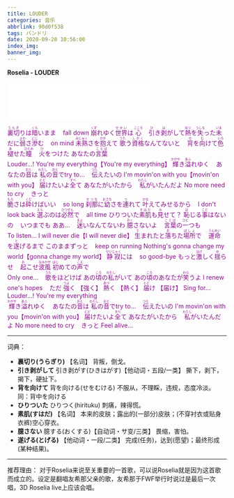 ```yaml
---
title: LOUDER
categories: 音乐
abbrlink: 90d0f538
tags: バンドリ
date: 2020-09-20 10:56:00
index_img:
banner_img:
---
```

**Roselia - LOUDER**
<iframe frameborder="no" border="0" marginwidth="0" marginheight="0" width=330 height=86 src="//music.163.com/outchain/player?type=2&id=473742881&auto=0&height=66"></iframe>

<div style="color: #881188">

<ruby>裏切<rt>うらぎ</rt></ruby>りは<ruby>暗<rt>くら</rt></ruby>いまま&nbsp;&nbsp;&nbsp;&nbsp;fall down
<ruby>崩<rt>くず</rt></ruby>れゆく<ruby>世界<rt>せかい</rt></ruby>は
<ruby>心<rt>こころ</rt></ruby>&nbsp;&nbsp;&nbsp;&nbsp;<ruby>引<rt>ひ</rt></ruby>き<ruby>剥<rt>は</rt></ruby>がして<ruby>熱<rt>ねつ</rt></ruby>を<ruby>失<rt>うしな</rt></ruby>った
<ruby>未<rt>いま</rt></ruby>だに<ruby>弱<rt>よわ</rt></ruby>さ<ruby>滲<rt>にじ</rt></ruby>む&nbsp;&nbsp;&nbsp;&nbsp;on mind
<ruby>未熟<rt>みじゅく</rt></ruby>さを<ruby>抱<rt>かか</rt></ruby>えて
<ruby>歌<rt>うた</rt></ruby>う<ruby>資格<rt>しかく</rt></ruby>なんてないと&nbsp;&nbsp;&nbsp;&nbsp;<ruby>背<rt>せ</rt></ruby>を<ruby>向<rt>む</rt></ruby>けて
<ruby>色<rt>いろ</rt></ruby><ruby>褪<rt>あ</rt></ruby>せた<ruby>瞳<rt>ひとみ</rt></ruby>&nbsp;&nbsp;&nbsp;&nbsp;<ruby>火<rt>ひ</rt></ruby>をつけた
あなたの<ruby>言葉<rt>ことば</rt></ruby>
<br>
Louder…!
You're my everything【You're my everything】
<ruby>輝<rt>かがや</rt></ruby>き<ruby>溢<rt>あふ</rt></ruby>れゆく&nbsp;&nbsp;&nbsp;&nbsp;あなたの<ruby>音<rt>おと</rt></ruby>は
<ruby>私<rt>わたし</rt></ruby>の<ruby>音<rt>おと</rt></ruby>でtry to…&nbsp;&nbsp;&nbsp;&nbsp;<ruby>伝<rt>つた</rt></ruby>えたいの
I'm movin'on with you【movin'on with you】
<ruby>届<rt>とど</rt></ruby>けたいよ<ruby>全<rt>すべ</rt></ruby>て
あなたがいたから&nbsp;&nbsp;&nbsp;&nbsp;<ruby>私<rt>わたし</rt></ruby>がいたんだよ
No more need to cry&nbsp;&nbsp;&nbsp;&nbsp;きっと
<br>
<ruby>脆<rt>もろ</rt></ruby>さは<ruby>砕<rt>くだ</rt></ruby>けばいい&nbsp;&nbsp;&nbsp;&nbsp;so long
<ruby>刹那<rt>せつな</rt></ruby>に<ruby>幼<rt>おさな</rt></ruby>さを<ruby>連<rt>つ</rt></ruby>れて
<ruby>叶<rt>かな</rt></ruby>えてみせるから&nbsp;&nbsp;&nbsp;&nbsp;I don't look back
<ruby>選<rt>えら</rt></ruby>ぶのは<ruby>必然<rt>ひつぜん</rt></ruby>で&nbsp;&nbsp;&nbsp;&nbsp;all time
ひりついた<ruby>素肌<rt>すはだ</rt></ruby>も<ruby>見<rt>み</rt></ruby>せて？
<ruby>恥<rt>は</rt></ruby>じる<ruby>事<rt>こと</rt></ruby>はないの&nbsp;&nbsp;&nbsp;&nbsp;いつまでも
ああ…&nbsp;&nbsp;&nbsp;&nbsp;<ruby>迷<rt>まよ</rt></ruby>いなんてないわ
<ruby>臆<rt>おく</rt></ruby>さないよ&nbsp;&nbsp;&nbsp;&nbsp;<ruby>言葉<rt>ことば</rt></ruby>の<ruby>一<rt>ひと</rt></ruby>つも
<br>
To listen…
I will never die【I will never die】
<ruby>生<rt>う</rt></ruby>まれたと<ruby>落<rt>お</rt></ruby>ちた<ruby>場所<rt>ばしょ</rt></ruby>で&nbsp;&nbsp;&nbsp;&nbsp;<ruby>運命<rt>うんめい</rt></ruby>を<ruby>遂<rt>と</rt></ruby>げるまで
このままずっと&nbsp;&nbsp;&nbsp;&nbsp;keep on running
Nothing's gonna change my world【gonna change my world】
<ruby>静寂<rt>せいじゃく</rt></ruby>には&nbsp;&nbsp;&nbsp;&nbsp;so good-bye
もっと<ruby>激<rt>はげ</rt></ruby>しく<ruby>揺<rt>ゆ</rt></ruby>らせ&nbsp;&nbsp;&nbsp;&nbsp;<ruby>起<rt>お</rt></ruby>こせ<ruby>波風<rt>なみかぜ</rt></ruby>
<ruby>初<rt>はじ</rt></ruby>めての<ruby>声<rt>こえ</rt></ruby>で
<br>
Only one…&nbsp;&nbsp;&nbsp;&nbsp;<ruby>歌<rt>うた</rt></ruby>をほどけば
あの<ruby>頃<rt>ころ</rt></ruby>の<ruby>私<rt>わたし</rt></ruby>がいて
あの<ruby>頃<rt>ころ</rt></ruby>のあなたが<ruby>笑<rt>わら</rt></ruby>うよ
I renew one's hopes&nbsp;&nbsp;&nbsp;&nbsp;ただ
<ruby>強<rt>つよ</rt></ruby>く 【強く】
<ruby>熱<rt>あつ</rt></ruby>く 【熱く】
<ruby>届<rt>とど</rt></ruby>け 【届け】
Sing for…
<br>
Louder…!
You're my everything
<br>
<ruby>輝<rt>かがや</rt></ruby>き<ruby>溢<rt>あふ</rt></ruby>れゆく&nbsp;&nbsp;&nbsp;&nbsp;あなたの<ruby>音<rt>おと</rt></ruby>は
<ruby>私<rt>わたし</rt></ruby>の<ruby>音<rt>おと</rt></ruby>でtry to…&nbsp;&nbsp;&nbsp;&nbsp;<ruby>伝<rt>つた</rt></ruby>えたいの
I'm movin'on with you【movin'on with you】
<ruby>届<rt>とど</rt></ruby>けたいよ<ruby>全<rt>すべ</rt></ruby>て
あなたがいたから&nbsp;&nbsp;&nbsp;&nbsp;<ruby>私<rt>わたし</rt></ruby>がいたんだよ
No more need to cry&nbsp;&nbsp;&nbsp;&nbsp;きっと
Feel alive…

</div>

---
词典：
- **裏切り(うらぎり)**
【名词】 背叛，倒戈。
- **引き剥がして**
引き剥がす(ひきはがす)【他动词・五段/一类】 撕下，剥下，揭下，硬扯下。
- **背を向けて**
背を向ける(せをむける) 不服从，不理睬，违规，态度冷淡。
同：背中を向ける
- **ひりついた**
ひりつく(hirituku) 刺痛，辣得慌。
- **素肌(すはだ)**
【名词】 本来的皮肤；露出的(一部分)皮肤；(不穿衬衣或贴身衣裤)空心穿衣。
- **臆さない**
臆する(おくする)【自动词・サ变/三类】 畏缩，害怕。
- **遂げる(とげる)** 
【他动词・一段/二类】 完成(任务)，达到(愿望)；最终形成(某种结果)。


---
推荐理由：
对于Roselia来说至关重要的一首歌，可以说Roselia就是因为这首歌而成立的。设定是翻唱友希那父亲的歌，友希那于FWF举行时说过是最后一次唱，3D Roselia live上应该会唱。
